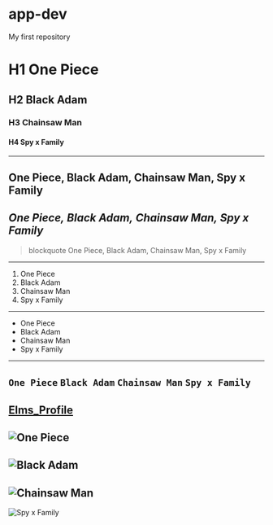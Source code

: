 # app-dev
My first repository
# H1 One Piece
## H2 Black Adam
### H3 Chainsaw Man
#### H4 Spy x Family
---
**One Piece,**
**Black Adam,**
**Chainsaw Man,**
**Spy x Family**
---
*One Piece,*
*Black Adam,*
*Chainsaw Man,*
*Spy x Family*
---
> blockquote
> One Piece,
> Black Adam,
> Chainsaw Man,
> Spy x Family
--- 
1. One Piece
2. Black Adam
3. Chainsaw Man
4. Spy x Family
---
- One Piece
- Black Adam
- Chainsaw Man
- Spy x Family
---
`One Piece`
`Black Adam`
`Chainsaw Man`
`Spy x Family`
---
[Elms_Profile](https://elms.sti.edu/my_profile)
---
![One Piece](https://user-images.githubusercontent.com/119735538/205440188-7d08f211-0911-488e-bae3-11696bc651f9.jpg)
---
![Black Adam](https://user-images.githubusercontent.com/119735538/205440197-fc8d2bbc-2b40-4cd4-82cd-b700197c3886.jpg)
---
![Chainsaw Man](https://user-images.githubusercontent.com/119735538/205440001-e3be2002-c7fd-4f1a-9bd0-7b089f822f97.jpg)
---
![Spy x Family](https://user-images.githubusercontent.com/119735538/205440249-92218e6d-0d52-4ab4-9b24-3d1209da1599.jpg)


